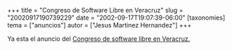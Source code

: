 +++
title = "Congreso de Software Libre en Veracruz"
slug = "20020917190739229"
date = "2002-09-17T19:07:39-06:00"
[taxonomies]
tema = ["anuncios"]
autor = ["Jesus Martinez Hernandez"]
+++

Ya esta el anuncio del [Congreso de software libre en
Veracruz.](http://congreso.gulev.org.mx)

